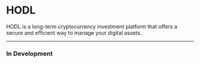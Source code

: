 # HODL

HODL is a long-term cryptocurrency investment platform that offers a secure and efficient way to manage your digital assets.

---

### In Development